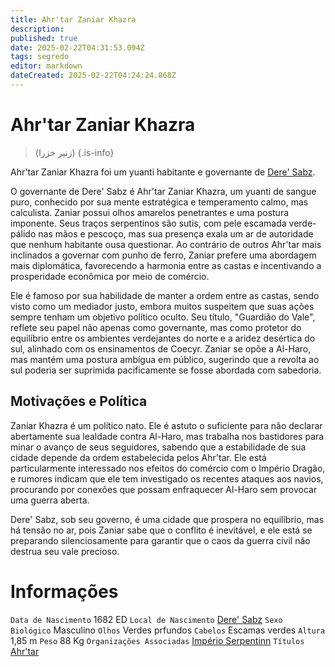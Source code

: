 ```yaml
---
title: Ahr'tar Zaniar Khazra
description: 
published: true
date: 2025-02-22T04:31:53.094Z
tags: segredo
editor: markdown
dateCreated: 2025-02-22T04:24:24.868Z
---
```


# Ahr'tar Zaniar Khazra
> (زنير خزرا)
{.is-info}

Ahr'tar Zaniar Khazra foi um yuanti habitante e governante de [Dere' Sabz](/lugares/plano-material/drafeon/sudeste-de-drafeon/dere-sabz).

O governante de Dere' Sabz é Ahr'tar Zaniar Khazra, um yuanti de sangue puro, conhecido por sua mente estratégica e temperamento calmo, mas calculista. Zaniar possui olhos amarelos penetrantes e uma postura imponente. Seus traços serpentinos são sutis, com pele escamada verde-pálido nas mãos e pescoço, mas sua presença exala um ar de autoridade que nenhum habitante ousa questionar. Ao contrário de outros Ahr'tar mais inclinados a governar com punho de ferro, Zaniar prefere uma abordagem mais diplomática, favorecendo a harmonia entre as castas e incentivando a prosperidade econômica por meio de comércio.

Ele é famoso por sua habilidade de manter a ordem entre as castas, sendo visto como um mediador justo, embora muitos suspeitem que suas ações sempre tenham um objetivo político oculto. Seu título, "Guardião do Vale", reflete seu papel não apenas como governante, mas como protetor do equilíbrio entre os ambientes verdejantes do norte e a aridez desértica do sul, alinhado com os ensinamentos de Coecyr. Zaniar se opõe a Al-Haro, mas mantém uma postura ambígua em público, sugerindo que a revolta ao sul poderia ser suprimida pacificamente se fosse abordada com sabedoria.

## Motivações e Política

Zaniar Khazra é um político nato. Ele é astuto o suficiente para não declarar abertamente sua lealdade contra Al-Haro, mas trabalha nos bastidores para minar o avanço de seus seguidores, sabendo que a estabilidade de sua cidade depende da ordem estabelecida pelos Ahr'tar. Ele está particularmente interessado nos efeitos do comércio com o Império Dragão, e rumores indicam que ele tem investigado os recentes ataques aos navios, procurando por conexões que possam enfraquecer Al-Haro sem provocar uma guerra aberta.

Dere' Sabz, sob seu governo, é uma cidade que prospera no equilíbrio, mas há tensão no ar, pois Zaniar sabe que o conflito é inevitável, e ele está se preparando silenciosamente para garantir que o caos da guerra civil não destrua seu vale precioso.

# Informações
`Data de Nascimento` 1682 ED
`Local de Nascimento` [Dere' Sabz](/lugares/plano-material/drafeon/sudeste-de-drafeon/dere-sabz)
`Sexo Biológico` Masculino
`Olhos` Verdes prfundos
`Cabelos` Escamas verdes
`Altura` 1,85 m
`Peso` 88 Kg
`Organizações Associadas` [Império Serpentinn](/faccoes/nacoes/imperio-serpentinn)
`Títulos` [Ahr'tar](/rankings-e-titulos/imperio-serpentinn/ahrtar)